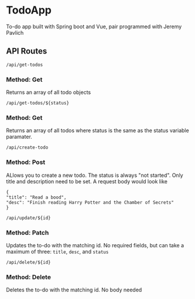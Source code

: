 # TodoApp
To-do app built with Spring boot and Vue, pair programmed with Jeremy Pavlich

## API Routes

```
/api/get-todos
```
### Method: Get
Returns an array of all todo objects

```
/api/get-todos/${status}
```
### Method: Get
Returns an array of all todos where status is the same as the status variable paramater. 

```
/api/create-todo
```
### Method: Post

ALlows you to create a new todo. The status is always "not started". Only title and description need to be set. A request body would look like

```
{
"title": "Read a bood",
"desc": "Finish reading Harry Potter and the Chamber of Secrets"
}
```

```
/api/update/${id}
```
### Method: Patch

Updates the to-do with the matching id. No required fields, but can take a maximum of three: ```title```, ```desc```, and ```status```

```
/api/delete/${id}
```

### Method: Delete

Deletes the to-do with the matching id. No body needed
